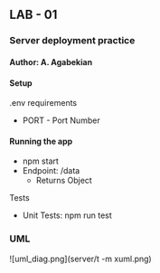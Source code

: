 ## LAB - 01
###  Server deployment practice
#### Author: A. Agabekian

#### Setup
.env requirements <p>
* PORT - Port Number

#### Running the app
* npm start
* Endpoint: /data
  * Returns Object

Tests
* Unit Tests: npm run test

### UML

![uml_diag.png](server/t -m xuml.png)

